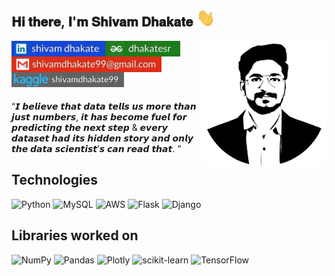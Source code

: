 <h2>𝐇𝐢 𝐭𝐡𝐞𝐫𝐞, 𝐈'𝐦 𝐒𝐡𝐢𝐯𝐚𝐦 𝐃𝐡𝐚𝐤𝐚𝐭𝐞  <img src="https://github.com/shivam2906/Shivam-Dhakate/blob/main/Hi.gif" width="30px"></h2>

<img align='right' src='https://github.com/shivam2906/Shivam-Dhakate/blob/main/Logo.svg' width='200"'>

[<img align="left" alt="shivam | LinkedIn" width="150px" src="https://github.com/shivam2906/Shivam-Dhakate/blob/main/linkdin_logo.svg" />][linkedin]
[<img align="left" alt="shivam | Instagram" width="120px" src="https://github.com/shivam2906/Shivam-Dhakate/blob/main/gfg_logo.svg" />][gfg]
[<img align="left" alt="shivam | Instagram" width="240px" src="https://github.com/shivam2906/Shivam-Dhakate/blob/main/Gmail_logo.svg" />][Gmail]
<br />
<br />
[<img align="left" alt="shivam | Instagram" width="180px" src="https://github.com/shivam2906/Shivam-Dhakate/blob/main/Kaggle_logo_3.svg" />][kaggle]


<br />
<br />


“𝙄 𝙗𝙚𝙡𝙞𝙚𝙫𝙚 𝙩𝙝𝙖𝙩 𝙙𝙖𝙩𝙖 𝙩𝙚𝙡𝙡𝙨 𝙪𝙨 𝙢𝙤𝙧𝙚 𝙩𝙝𝙖𝙣 𝙟𝙪𝙨𝙩 𝙣𝙪𝙢𝙗𝙚𝙧𝙨, 𝙞𝙩 𝙝𝙖𝙨 𝙗𝙚𝙘𝙤𝙢𝙚 𝙛𝙪𝙚𝙡 𝙛𝙤𝙧 𝙥𝙧𝙚𝙙𝙞𝙘𝙩𝙞𝙣𝙜 𝙩𝙝𝙚 𝙣𝙚𝙭𝙩 𝙨𝙩𝙚𝙥 &
𝙚𝙫𝙚𝙧𝙮 𝙙𝙖𝙩𝙖𝙨𝙚𝙩 𝙝𝙖𝙙 𝙞𝙩𝙨 𝙝𝙞𝙙𝙙𝙚𝙣 𝙨𝙩𝙤𝙧𝙮 𝙖𝙣𝙙 𝙤𝙣𝙡𝙮 𝙩𝙝𝙚 𝙙𝙖𝙩𝙖 𝙨𝙘𝙞𝙚𝙣𝙩𝙞𝙨𝙩’𝙨 𝙘𝙖𝙣 𝙧𝙚𝙖𝙙 𝙩𝙝𝙖𝙩. ”


## Technologies 
![Python](https://img.shields.io/badge/python-3670A0?style=for-the-badge&logo=python&logoColor=ffdd54)
![MySQL](https://img.shields.io/badge/mysql-%2300f.svg?style=for-the-badge&logo=mysql&logoColor=white)
![AWS](https://img.shields.io/badge/AWS-%23FF9900.svg?style=for-the-badge&logo=amazon-aws&logoColor=white)
![Flask](https://img.shields.io/badge/flask-%23000.svg?style=for-the-badge&logo=flask&logoColor=white)
![Django](https://img.shields.io/badge/django-%23092E20.svg?style=for-the-badge&logo=django&logoColor=white)


## Libraries worked on 

![NumPy](https://img.shields.io/badge/numpy-%23013243.svg?style=for-the-badge&logo=numpy&logoColor=white)
![Pandas](https://img.shields.io/badge/pandas-%23150458.svg?style=for-the-badge&logo=pandas&logoColor=white)
![Plotly](https://img.shields.io/badge/Plotly-%233F4F75.svg?style=for-the-badge&logo=plotly&logoColor=white)
![scikit-learn](https://img.shields.io/badge/scikit--learn-%23F7931E.svg?style=for-the-badge&logo=scikit-learn&logoColor=white)
![TensorFlow](https://img.shields.io/badge/TensorFlow-%23FF6F00.svg?style=for-the-badge&logo=TensorFlow&logoColor=white)



[linkedin]: https://linkedin.com/in/codeSTACKr
[gfg]: https://auth.geeksforgeeks.org/user/dhakatesr/practice/
[Gmail]: https://
[kaggle]: https://www.kaggle.com/shivamdhakate99

